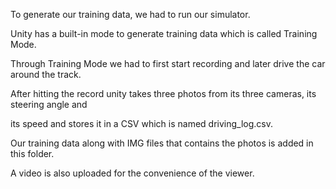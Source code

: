 To generate our training data, we had to run our simulator. 

Unity has a built-in mode to generate training data which is called Training Mode. 

Through Training Mode we had to first start recording and later drive the car around the track. 

After hitting the record unity takes three photos from its three cameras, its steering angle and 

its speed and stores it in a CSV which is named driving_log.csv.

Our training data along with IMG files that contains the photos is added in this folder. 

A video is also uploaded for the convenience of the viewer.

